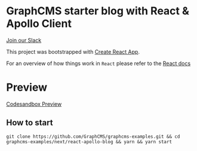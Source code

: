 # GraphCMS starter blog with React & Apollo Client 

[Join our Slack](https://slack.graphcms.com)

This project was bootstrapped with [Create React App](https://github.com/facebookincubator/create-react-app).

For an overview of how things work in `React` please refer to the [React docs](https://reactjs.org/docs/hello-world.html)

# Preview

[Codesandbox Preview](https://codesandbox.io/s/github/GraphCMS/graphcms-examples/tree/master/next/react-apollo-blog)

## How to start

```
git clone https://github.com/GraphCMS/graphcms-examples.git && cd graphcms-examples/next/react-apollo-blog && yarn && yarn start
```
